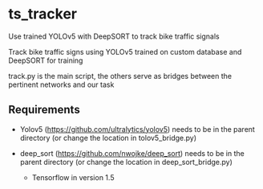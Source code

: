 # ts_tracker
Use trained YOLOv5 with DeepSORT to track bike traffic signals

Track bike traffic signs using YOLOv5 trained on custom database and DeepSORT for training

track.py is the main script, the others serve as bridges between the pertinent networks and our task

## Requirements

- Yolov5 (https://github.com/ultralytics/yolov5) needs to be in the parent directory (or change the location in tolov5_bridge.py)

- deep_sort (https://github.com/nwojke/deep_sort) needs to be in the parent directory (or change the location in deep_sort_bridge.py)
     - Tensorflow in version 1.5
